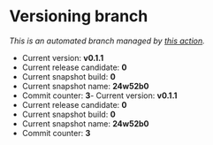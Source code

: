 # Versioning branch

*This is an automated branch managed by [this action](https://github.com/LunarisLib/actions/tree/master/Versioning).*

- Current version: **v0.1.1**
- Current release candidate: **0**
- Current snapshot build: **0**
- Current snapshot name: **24w52b0**
- Commit counter: **3**- Current version: **v0.1.1**
- Current release candidate: **0**
- Current snapshot build: **0**
- Current snapshot name: **24w52b0**
- Commit counter: **3**